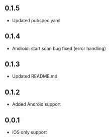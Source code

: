 ## 0.1.5
* Updated pubspec.yaml

## 0.1.4
* Android: start scan bug fixed (error handling)

## 0.1.3
* Updated README.md

## 0.1.2
* Added Android support

## 0.0.1
* iOS only support
